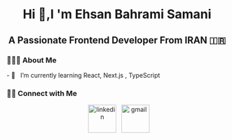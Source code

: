 <h1 align="center">Hi 👋,I 'm Ehsan Bahrami Samani</h1>
<h2 align="center">A Passionate Frontend Developer From IRAN 🇮🇷</h2> 

<h3> 👨🏻‍💻 About Me </h3>
- 🔭 &nbsp; I’m currently learning React, Next.js , TypeScript



<h3> 🤝🏻 Connect with Me </h3>

<p align="center"> 
&nbsp; <a href="https://www.linkedin.com/in/ehsan-bahrami-samani/" target="_blank" rel="noopener noreferrer"><img width="64" height="64" src="https://img.icons8.com/nolan/64/linkedin.png" alt="linkedin"/></a>
&nbsp; <a href="mailto:bahramiehsan780@gmail.com" target="_blank" rel="noopener noreferrer"><img width="64" height="64" src="https://img.icons8.com/nolan/64/gmail.png" alt="gmail"/></a>
</p>
<!--
**pinfinity1/pinfinity1** is a ✨ _special_ ✨ repository because its `README.md` (this file) appears on your GitHub profile.

Here are some ideas to get you started:

- 🔭 I’m currently working on ...
- 🌱 I’m currently learning ...
- 👯 I’m looking to collaborate on ...
- 🤔 I’m looking for help with ...
- 💬 Ask me about ...
- 📫 How to reach me: ...
- 😄 Pronouns: ...
- ⚡ Fun fact: ...
-->
